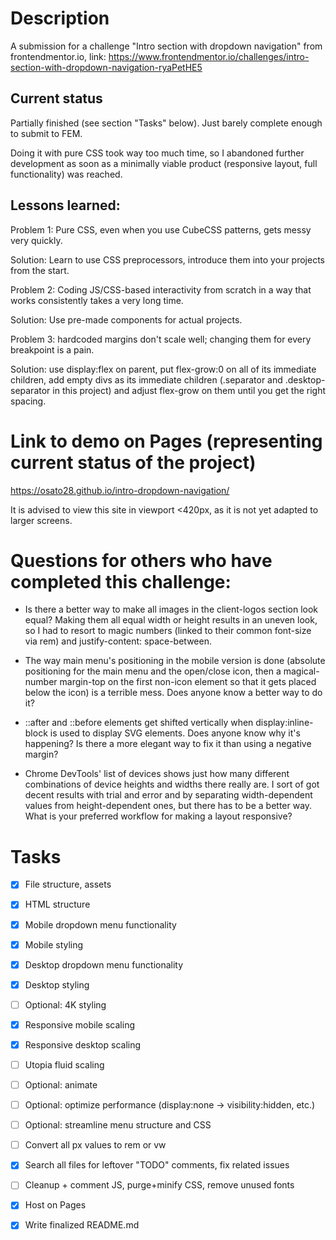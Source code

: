 # Description

A submission for a challenge "Intro section with dropdown navigation" from frontendmentor.io, link:
https://www.frontendmentor.io/challenges/intro-section-with-dropdown-navigation-ryaPetHE5

## Current status

Partially finished (see section "Tasks" below). Just barely complete enough to submit to FEM.

Doing it with pure CSS took way too much time, so I abandoned further development as soon as a minimally viable product (responsive layout, full functionality) was reached.

## Lessons learned:

Problem 1: Pure CSS, even when you use CubeCSS patterns, gets messy very quickly. 

Solution: Learn to use CSS preprocessors, introduce them into your projects from the start.

Problem 2: Coding JS/CSS-based interactivity from scratch in a way that works consistently takes a very long time. 

Solution: Use pre-made components for actual projects.

Problem 3: hardcoded margins don't scale well; changing them for every breakpoint is a pain.

Solution: use display:flex on parent, put flex-grow:0 on all of its immediate children, add empty divs as its immediate children (.separator and .desktop-separator in this project) and adjust flex-grow on them until you get the right spacing.

# Link to demo on Pages (representing current status of the project)

https://osato28.github.io/intro-dropdown-navigation/

It is advised to view this site in viewport <420px, as it is not yet adapted to larger screens.


# Questions for others who have completed this challenge:

- Is there a better way to make all images in the client-logos section look equal? Making them all equal width or height results in an uneven look, so I had to resort to magic numbers (linked to their common font-size via rem) and justify-content: space-between.

- The way main menu's positioning in the mobile version is done (absolute positioning for the main menu and the open/close icon, then a magical-number margin-top on the first non-icon element so that it gets placed below the icon) is a terrible mess. 
Does anyone know a better way to do it?

- ::after and ::before elements get shifted vertically when display:inline-block is used to display SVG elements. 
Does anyone know why it's happening? 
Is there a more elegant way to fix it than using a negative margin?

- Chrome DevTools' list of devices shows just how many different combinations of device heights and widths there really are. I sort of got decent results with trial and error and by separating width-dependent values from height-dependent ones, but there has to be a better way. What is your preferred workflow for making a layout responsive?

# Tasks

- [x] File structure, assets
- [x] HTML structure
- [x] Mobile dropdown menu functionality
- [x] Mobile styling
- [x] Desktop dropdown menu functionality
- [x] Desktop styling
- [ ] Optional: 4K styling
- [x] Responsive mobile scaling
- [x] Responsive desktop scaling
- [ ] Utopia fluid scaling
- [ ] Optional: animate 
- [ ] Optional: optimize performance (display:none -> visibility:hidden, etc.)
- [ ] Optional: streamline menu structure and CSS
- [ ] Convert all px values to rem or vw
- [x] Search all files for leftover "TODO" comments, fix related issues
- [ ] Cleanup + comment JS, purge+minify CSS, remove unused fonts
- [x] Host on Pages
- [x] Write finalized README.md

